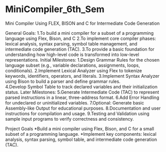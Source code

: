 # MiniCompiler_6th_Sem
Mini Compiler Using FLEX, BISON and C for Intermediate Code Generation 

General Goals:
  1.To build a mini compiler for a subset of a programming language using Flex, Bison, and C
  2.To implement core compiler phases: lexical analysis, syntax parsing, symbol table management, and intermediate code generation (TAC).
  3.To provide a basic foundation for understanding how high-level code is transformed into low-level representations.
Initial Milestones:
  1.Design Grammar Rules for the chosen language subset (e.g., variable declarations, assignments, loops, conditionals).
  2.Implement Lexical Analyzer using Flex to tokenize keywords, identifiers, operators, and literals.
  3.Implement Syntax Analyzer using Bison to build a parser and define grammar rules.  
  4.Develop Symbol Table to track declared variables and their initialization status.
Later Milestones:
  5.Generate Intermediate Code (TAC) to represent parsed instructions in a linear, three-address format.
  6.Add Error Handling for undeclared or uninitialized variables.
  7.Optional: Generate basic Assembly-like Output for educational purposes.
  8.Documentation and user instructions for compilation and usage.
  9.Testing and Validation using sample input programs to verify correctness and consistency.

Project Goals
  *Build a mini compiler using Flex, Bison, and C for a small subset of a programming language.
  *Implement key components: lexical analysis, syntax parsing, symbol table, and intermediate code generation (TAC).

